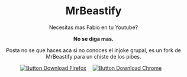 <div align = center>

# MrBeastify

Necesitas mas Fabio en tu Youtube?

**No se diga mas.**

Posta no se que haces aca si no conoces el injoke grupal, es un fork de MrBeastify para un chiste de los pibes.

[![Button Download Firefox]][Download Firefox]  
[![Button Download Chrome]][Download Chrome]  

</div>

<!----------------------------------------------------------------------------->

[Button Download Firefox]: https://img.shields.io/badge/Firefox-FF7139?style=for-the-badge&logoColor=white&logo=Firefox

[Button Download Chrome]: https://img.shields.io/badge/Chrome-4285F4?style=for-the-badge&logoColor=white&logo=GoogleChrome

[Download Firefox]: http://addons.mozilla.org/en-GB/firefox/addon/youtube-mrbeastify/
[Download Chrome]: http://chrome.google.com/webstore/detail/youtube-mrbeastify/dbmaeobgdodeimjdjnkipbfhgeldnmeb
